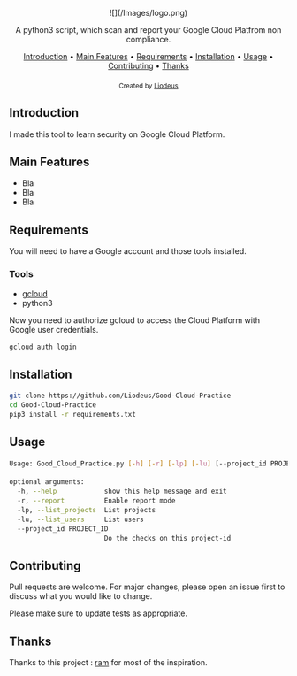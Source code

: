 <p align="center">![](/Images/logo.png)
  
<p align="center">A python3 script, which scan and report your Google Cloud Platfrom non compliance.

<p align="center">
  <a href="#introduction">Introduction</a>
 • <a href="#main-features">Main Features</a>
 • <a href="#requirements">Requirements</a>
 • <a href="#installation">Installation</a>
 • <a href="#usage">Usage</a>
 • <a href="#contributing">Contributing</a>
 • <a href="#thanks">Thanks</a>
</p>


<div align="center">
  <sub>Created by
  <a href="https://liodeus.github.io/">Liodeus</a>
</div>


## Introduction

I made this tool to learn security on Google Cloud Platform.

## Main Features

- Bla
- Bla
- Bla

## Requirements

You will need to have a Google account and those tools installed.

### Tools

- [gcloud](https://cloud.google.com/sdk/docs/install#deb)
- python3

Now you need to authorize gcloud to access the Cloud Platform with Google user credentials.

```bash
gcloud auth login
```

## Installation

```bash
git clone https://github.com/Liodeus/Good-Cloud-Practice
cd Good-Cloud-Practice
pip3 install -r requirements.txt
```

## Usage

```bash
Usage: Good_Cloud_Practice.py [-h] [-r] [-lp] [-lu] [--project_id PROJECT_ID]

optional arguments:
  -h, --help            show this help message and exit
  -r, --report          Enable report mode
  -lp, --list_projects  List projects
  -lu, --list_users     List users
  --project_id PROJECT_ID
                        Do the checks on this project-id
```

## Contributing

Pull requests are welcome. For major changes, please open an issue first to discuss what you would like to change.

Please make sure to update tests as appropriate.

## Thanks

Thanks to this project : [ram](https://github.com/BrunoReboul/ram) for most of the inspiration.
